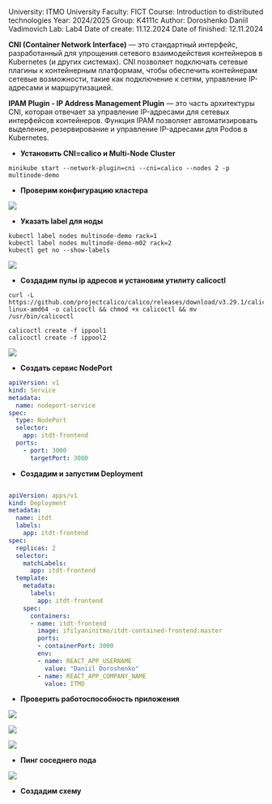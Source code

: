 University: ITMO University
Faculty: FICT
Course: Introduction to distributed technologies
Year: 2024/2025
Group: K4111c
Author: Doroshenko Daniil Vadimovich
Lab: Lab4
Date of create: 11.12.2024
Date of finished: 12.11.2024

**CNI (Container Network Interface)** — это стандартный интерфейс, разработанный для упрощения сетевого взаимодействия контейнеров в Kubernetes (и других системах). CNI позволяет подключать сетевые плагины к контейнерным платформам, чтобы обеспечить контейнерам сетевые возможности, такие как подключение к сетям, управление IP-адресами и маршрутизацией.

**IPAM Plugin - IP Address Management Plugin** — это часть архитектуры CNI, которая отвечает за управление IP-адресами для сетевых интерфейсов контейнеров. Функция IPAM позволяет автоматизировать выделение, резервирование и управление IP-адресами для Podов в Kubernetes.

- **Установить CNI=calico и Multi-Node Cluster**
```shell
minikube start --network-plugin=cni --cni=calico --nodes 2 -p multinode-demo
```

- **Проверим конфигурацию кластера**

![](https://github.com/Dandor1304/2024_2025-introduction_to_distributed_technologies-K4111c-Doroshenko_D_V/blob/main/lab4/images/Pasted%20image%2020241211220822.png)

- **Указать label для ноды**
```shell
kubectl label nodes multinode-demo rack=1
kubectl label nodes multinode-demo-m02 rack=2
kubectl get no --show-labels
```
![](https://github.com/Dandor1304/2024_2025-introduction_to_distributed_technologies-K4111c-Doroshenko_D_V/blob/main/lab4/images/Pasted%20image%2020241211223149.png)

- **Создадим пулы ip адресов  и установим утилиту calicoctl**
```shell
curl -L https://github.com/projectcalico/calico/releases/download/v3.29.1/calicoctl-linux-amd64 -o calicoctl && chmod +x calicoctl && mv /usr/bin/calicoctl

calicoctl create -f ippool1
calicoctl create -f ippool2
```

![](https://github.com/Dandor1304/2024_2025-introduction_to_distributed_technologies-K4111c-Doroshenko_D_V/blob/main/lab4/images/Pasted%20image%2020241211230942.png)
- **Создать сервис NodePort**
```yaml
apiVersion: v1
kind: Service
metadata:
  name: nodeport-service
spec:
  type: NodePort
  selector:
    app: itdt-frontend
  ports:
    - port: 3000
      targetPort: 3000
```
- **Создадим и запустим Deployment**
```yaml

apiVersion: apps/v1
kind: Deployment
metadata:
  name: itdt
  labels:
    app: itdt-frontend
spec:
  replicas: 2
  selector:
    matchLabels:
      app: itdt-frontend
  template:
    metadata:
      labels:
        app: itdt-frontend
    spec:
      containers:
      - name: itdt-frontend
        image: ifilyaninitmo/itdt-contained-frontend:master
        ports:
        - containerPort: 3000
        env:
        - name: REACT_APP_USERNAME
          value: "Daniil Doroshenko"
        - name: REACT_APP_COMPANY_NAME
          value: ITMO

```
- **Проверить работоспособность приложения**

![](https://github.com/Dandor1304/2024_2025-introduction_to_distributed_technologies-K4111c-Doroshenko_D_V/blob/main/lab4/images/Pasted%20image%2020241212001507.png)

![](https://github.com/Dandor1304/2024_2025-introduction_to_distributed_technologies-K4111c-Doroshenko_D_V/blob/main/lab4/images/Pasted%20image%2020241212001533.png)

![](https://github.com/Dandor1304/2024_2025-introduction_to_distributed_technologies-K4111c-Doroshenko_D_V/blob/main/lab4/images/Pasted%20image%2020241212001813.png)
- **Пинг соседнего пода**  

![](https://github.com/Dandor1304/2024_2025-introduction_to_distributed_technologies-K4111c-Doroshenko_D_V/blob/main/lab4/images/Pasted%20image%2020241212003258.png)
- **Создадим схему**
